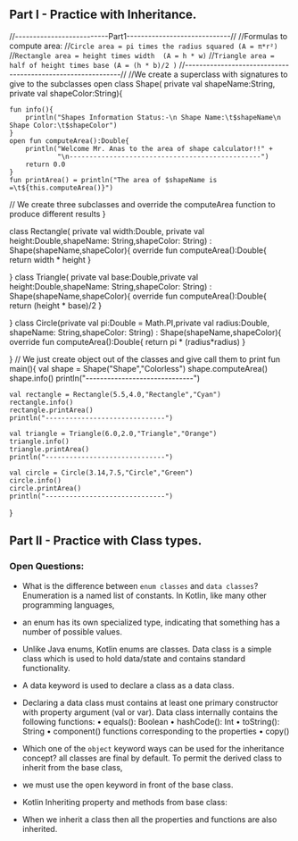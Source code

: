 
## Part I - Practice with Inheritance.
//--------------------------Part1-----------------------------//
//Formulas to compute area:
//`Circle area = pi times the radius squared (A = π*r²)`
//`Rectangle area = height times width  (A = h * w)`
//`Triangle area = half of height times base (A = (h * b)/2 )`
//------------------------------------------------------------//
//We create a superclass with signatures to give to the subclasses
open class Shape( private val shapeName:String, private val shapeColor:String){

    fun info(){
        println("Shapes Information Status:-\n Shape Name:\t$shapeName\n Shape Color:\t$shapeColor")
    }
    open fun computeArea():Double{
        println("Welcome Mr. Anas to the area of shape calculator!!" +
                "\n------------------------------------------------")
        return 0.0
    }
    fun printArea() = println("The area of $shapeName is =\t${this.computeArea()}")

// We create three subclasses and override the computeArea function to produce different results
}

class Rectangle( private val width:Double, private val height:Double,shapeName: String,shapeColor: String) : Shape(shapeName,shapeColor){
override fun computeArea():Double{
return width * height
}

}
class Triangle( private val base:Double,private val height:Double,shapeName: String,shapeColor: String) : Shape(shapeName,shapeColor){
override fun computeArea():Double{
return (height * base)/2
}

}
class Circle(private val pi:Double = Math.PI,private val radius:Double, shapeName: String,shapeColor: String) : Shape(shapeName,shapeColor){
override fun computeArea():Double{
return pi * (radius*radius)
}

}
// We just create object out of the classes and give call them to print
fun main(){
val shape = Shape("Shape","Colorless")
shape.computeArea()
shape.info()
println("------------------------------")

    val rectangle = Rectangle(5.5,4.0,"Rectangle","Cyan")
    rectangle.info()
    rectangle.printArea()
    println("------------------------------")

    val triangle = Triangle(6.0,2.0,"Triangle","Orange")
    triangle.info()
    triangle.printArea()
    println("------------------------------")

    val circle = Circle(3.14,7.5,"Circle","Green")
    circle.info()
    circle.printArea()
    println("------------------------------")
}








## Part II - Practice with Class types.
### Open Questions:
- What is the difference between `enum classes` and `data classes`?
  Enumeration is a named list of constants. In Kotlin, like many other programming languages, 
- an enum has its own specialized type, indicating that something has a number of possible values. 
- Unlike Java enums, Kotlin enums are classes.
  Data class is a simple class which is used to hold data/state and contains standard functionality. 
- A data keyword is used to declare a class as a data class. 
- Declaring a data class must contains at least one primary constructor with property argument (val or var).
  Data class internally contains the following functions:
  • equals(): Boolean
  • hashCode(): Int
  • toString(): String
  • component() functions corresponding to the properties
  • copy()



- Which one of the `object` keyword ways can be used for the inheritance concept?
  all classes are final by default. To permit the derived class to inherit from the base class,
- we must use the open keyword in front of the base class.
- Kotlin Inheriting property and methods from base class: 
- When we inherit a class then all the properties and functions are also inherited.

